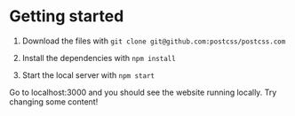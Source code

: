 # Getting started

1. Download the files with `git clone git@github.com:postcss/postcss.com`

2. Install the dependencies with `npm install`

3. Start the local server with `npm start`

Go to localhost:3000 and you should see the website running locally. Try changing some content!
